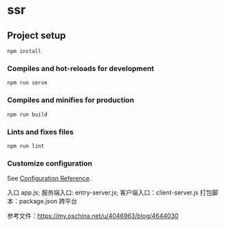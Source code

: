 # ssr

## Project setup
```
npm install
```

### Compiles and hot-reloads for development
```
npm run serve
```

### Compiles and minifies for production
```
npm run build
```

### Lints and fixes files
```
npm run lint
```

### Customize configuration
See [Configuration Reference](https://cli.vuejs.org/config/).


入口 app.js; 服务端入口: entry-server.js; 客户端入口：client-server.js
打包脚本：package.json 跨平台

参考文件：https://my.oschina.net/u/4046963/blog/4644030
